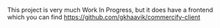 This project is very much Work In Progress, but it does have a frontend which you can find https://github.com/gkhaavik/commercify-client
